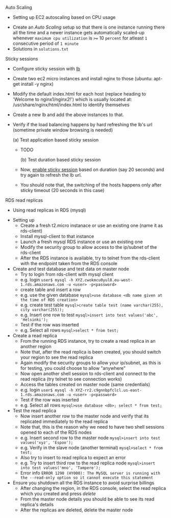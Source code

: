Auto Scaling
* Setting up EC2 autoscaling based on CPU usage
 - Create an _Auto Scaling_ setup so that there is one instance running there all the time and a newer instance gets automatically scaled-up whenever `maximum cpu utilization` is `>=` 10 `percent` for atleast `1` consecutive period of `1 minute`
 - Solutions in `solutions.txt`
 
Sticky sessions
* Configure sticky session with [lb](http://docs.aws.amazon.com/ElasticLoadBalancing/latest/DeveloperGuide/elb-sticky-sessions.html)
 - Create two ec2 micro instances and install nginx to those (ubuntu: apt-get install -y nginx)
 - Modify the default index.html for each host (replace heading to 'Welcome to nginx1/nginx2!') which is usually located at: /usr/share/nginx/html/index.html to identify themselves
 - Create a new lb and add the above instances to that.
 - Verify if the load balancing happens by hard refreshing the lb's url (sometime private window browsing is needed)

     (a) Test application based sticky session
   - TODO
 
     (b) Test duration based sticky session
   - Now, [enable sticky session](http://docs.aws.amazon.com/ElasticLoadBalancing/latest/DeveloperGuide/elb-sticky-sessions.html) based on duration (say 20 seconds) and try again to refresh the lb url.
    - You should note that, the switching of the hosts happens only after sticky timeout (20 seconds in this case)
 
RDS read replicas
* Using read replicas in RDS (mysql)
 - Setting up
   - Create a fresh t2.micro instanace or use an existing one (name it as rds-client)
    - Install mysql-client to that instance
    - Launch a fresh mysql RDS instance or use an existing one
    - Modify the security group to allow access to the ip/subnet of the rds-client
    - After the RDS instance is available, try to telnet from the rds-client with the endpoint taken from the RDS console
 - Create and test database and test data on master node
    - Try to login from rds-client with mysql client
    - e.g. login `user$ mysql -h XYZ.cwokmcu0yul8.eu-west-1.rds.amazonaws.com -u <user> -p<password>`
    - create table and insert a row
    - e.g. use the given database `mysql>use database <db name given at the time of RDS creation>` 
    - e.g. create test table `mysql>create table test (name varchar(255), city varchar(255));`
    - e.g. Insert one row to test `mysql>insert into test values('abc', 'Helsinki');`
    - Test if the row was inserted
    - e.g. Select all rows `mysql>select * from test;`
 - Create a read replica
    - From the running RDS instance, try to create a read replica in an another region 
    - Note that, after the read replica is been created, you should switch your region to see the read replica
    - Again modify the security groups to allow your ip/subnet, as this is for testing, you could choose to allow "anywhere"
    - Now open another shell session to rds-client and connect to the read replica (try telnet to see connection works)
    - Access the tables created on master node (same credentials)
    - e.g. login `user$ mysql -h XYZ-rr2.c9gnnbpfclcl.us-east-1.rds.amazonaws.com -u <user> -p<password>`
    - Test if the row was inserted
    - e.g. Select all rows `mysql>use database <db>; select * from test;`
 - Test the read replica
    - Now insert another row to the master node and verify that its replicated immediately to the read replica
    - Note that, this is the reason why we need to have two shell sessions opened to each of the RDS nodes
    - e.g. Insert second row to the master node `mysql>insert into test values('xyz', 'Espoo');`
    - e.g. Verify in the slave node (another terminal) `mysql>select * from test;`
    - Also try to insert to read replica to expect an error
    - e.g. Try to insert third row to the read replica node `mysql>insert into test values('mno', 'Tampere');`
    - Error info `ERROR 1290 (HY000): The MySQL server is running with the --read-only option so it cannot execute this statement`
 - Ensure you shutdown all the RDS instance to avoid surprise billings
    - After changing the region, in the RDS console, select the read replica which you created and press _delete_ 
    - From the master node details you should be able to see its read replica's details
    - After the replicas are deleted, delete the master node
